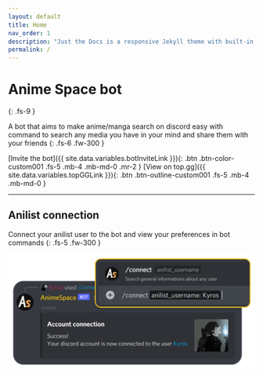 ```yaml
---
layout: default
title: Home
nav_order: 1
description: "Just the Docs is a responsive Jekyll theme with built-in search that is easily customizable and hosted on GitHub Pages."
permalink: /
---
```


# Anime Space bot
{: .fs-9 }

A bot that aims to make anime/manga search on discord easy with command to search any media you have in your mind and share them with your friends
{: .fs-6 .fw-300 }

[Invite the bot]({{ site.data.variables.botInviteLink }}){: .btn .btn-color-custom001 .fs-5 .mb-4 .mb-md-0 .mr-2 } [View on top.gg]({{ site.data.variables.topGGLink }}){: .btn .btn-outline-custom001 .fs-5 .mb-4 .mb-md-0 }

---

## Anilist connection

Connect your anilist user to the bot and view your preferences in bot commands
{: .fs-5 .fw-300 }

![](/assets/images/connect.png)